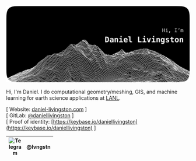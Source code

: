 ![Hi, I'm Daniel Livingston](https://raw.githubusercontent.com/daniellivingston/daniellivingston/master/banner-wireframe-landscape.png?raw=true "Hi, I'm Daniel Livingston")

Hi, I'm Daniel. I do computational geometry/meshing, GIS, and machine learning for earth science applications at [LANL](www.lanl.gov).

[ Website: [daniel-livingston.com](https://www.daniel-livingston.com/) ]<br/>
[ GitLab: [@daniellivingston](https://gitlab.com/daniellivingston) ]<br/>
[ Proof of identity: [https://keybase.io/daniellivingston](https://keybase.io/daniellivingston) ]

<img align="left" alt="Telegram" width="35px" src="https://img.icons8.com/color/48/000000/telegram-app--v1.png" />  | @lvngstn
-----|------
